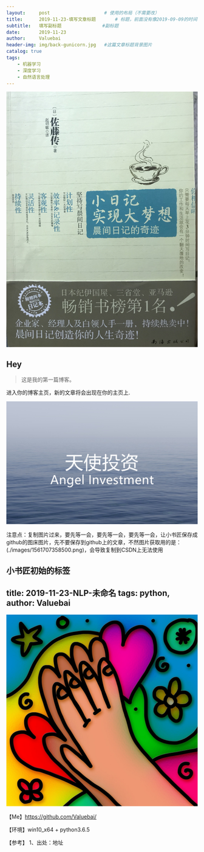 ```yaml
---
layout:     post					# 使用的布局（不需要改）
title:      2019-11-23-填写文章标题		# 标题，前面没有像2019-09-09的时间，github是不会显示这篇文章的
subtitle:   填写副标题    			#副标题
date:       2019-11-23
author:     Valuebai
header-img: img/back-gunicorn.jpg 	#这篇文章标题背景图片
catalog: true
tags:
    - 机器学习
    - 深度学习
    - 自然语言处理
---
```


![微信图片_20190203224840](https://www.github.com/Valuebai/Valuebai.github.io/raw/master/img/20191123微信图片_20190203224840.jpg)

## Hey
>这是我的第一篇博客。

进入你的博客主页，新的文章将会出现在你的主页上.


![angel_invest](https://www.github.com/Valuebai/Valuebai.github.io/raw/master/img/20191123angel_invest.jpg)


注意点：复制图片过来，要先等一会，要先等一会，要先等一会，让小书匠保存成github的图床图片，先不要保存到github上的文章，不然图片获取用的是：(./images/1561707358500.png)，会导致复制到CSDN上无法使用

小书匠初始的标签
---
title: 2019-11-23-NLP-未命名 
tags: python,
author:  Valuebai
---

![christian-1316207_1280](https://www.github.com/Valuebai/Valuebai.github.io/raw/master/img/20191123christian-1316207_1280.jpg.png)





【Me】https://github.com/Valuebai/

【环境】win10_x64 + python3.6.5

【参考】
1、出处：地址